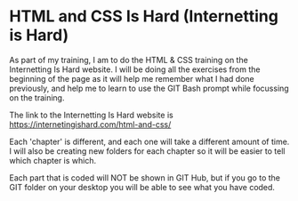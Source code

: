 # HTML and CSS Is Hard (Internetting is Hard)

As part of my training, I am to do the HTML & CSS training on the Internetting Is Hard website. I will be doing all the exercises from the beginning of the page as it will help me remember what I had done previously, and help me to learn to use the GIT Bash prompt while focussing on the training.

The link to the Internetting Is Hard website is https://internetingishard.com/html-and-css/

Each 'chapter' is different, and each one will take a different amount of time. I will also be creating new folders for each chapter so it will be easier to tell which chapter is which.

Each part that is coded will NOT be shown in GIT Hub, but if you go to the GIT folder on your desktop you will be able to see what you have coded.